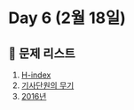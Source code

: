 # Day 6 (2월 18일)

## 📖 문제 리스트
1. [H-index](https://school.programmers.co.kr/learn/courses/30/lessons/42747)
2. [기사단원의 무기](https://school.programmers.co.kr/learn/courses/30/lessons/136798)
3. [2016년](https://school.programmers.co.kr/learn/courses/30/lessons/12901)
